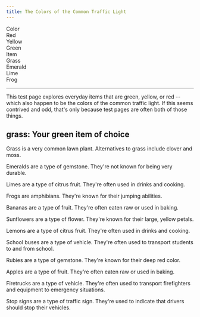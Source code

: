 ```yaml
---
title: The Colors of the Common Traffic Light
---
```


<div id="markdoc-chooser"><div><div class="markdoc-pref__container"><div class="markdoc-pref__label">Color</div><div class="markdoc-pref__pill " data-pref-id="color" data-option-id="red">Red</div><div class="markdoc-pref__pill " data-pref-id="color" data-option-id="yellow">Yellow</div><div class="markdoc-pref__pill selected" data-pref-id="color" data-option-id="green">Green</div></div><div class="markdoc-pref__container"><div class="markdoc-pref__label">Item</div><div class="markdoc-pref__pill selected" data-pref-id="item" data-option-id="grass">Grass</div><div class="markdoc-pref__pill " data-pref-id="item" data-option-id="emerald">Emerald</div><div class="markdoc-pref__pill " data-pref-id="item" data-option-id="lime">Lime</div><div class="markdoc-pref__pill " data-pref-id="item" data-option-id="frog">Frog</div></div><hr /></div></div>
<div id="markdoc-content"><article><p>This test page explores everyday items that are green, yellow, or red -- which also happen to be the colors of the common traffic light. If this seems contrived and odd, that's only because test pages are often both of those things.</p><h2>grass: Your green item of choice</h2><div class="markdoc__toggleable" data-if=49><div class="markdoc__toggleable" data-if=45><p>Grass is a very common lawn plant. Alternatives to grass include clover and moss.</p></div><div class="markdoc__toggleable markdoc__hidden" data-if=46><p>Emeralds are a type of gemstone. They're not known for being very durable.</p></div><div class="markdoc__toggleable markdoc__hidden" data-if=47><p>Limes are a type of citrus fruit. They're often used in drinks and cooking.</p></div><div class="markdoc__toggleable markdoc__hidden" data-if=48><p>Frogs are amphibians. They're known for their jumping abilities.</p></div></div><div class="markdoc__toggleable markdoc__hidden" data-if=50><div class="markdoc__toggleable markdoc__hidden" data-if=52><p>Bananas are a type of fruit. They're often eaten raw or used in baking.</p></div><div class="markdoc__toggleable markdoc__hidden" data-if=53><p>Sunflowers are a type of flower. They're known for their large, yellow petals.</p></div><div class="markdoc__toggleable markdoc__hidden" data-if=54><p>Lemons are a type of citrus fruit. They're often used in drinks and cooking.</p></div><div class="markdoc__toggleable markdoc__hidden" data-if=55><p>School buses are a type of vehicle. They're often used to transport students to and from school.</p></div></div><div class="markdoc__toggleable markdoc__hidden" data-if=51><div class="markdoc__toggleable markdoc__hidden" data-if=56><p>Rubies are a type of gemstone. They're known for their deep red color.</p></div><div class="markdoc__toggleable markdoc__hidden" data-if=57><p>Apples are a type of fruit. They're often eaten raw or used in baking.</p></div><div class="markdoc__toggleable markdoc__hidden" data-if=58><p>Firetrucks are a type of vehicle. They're often used to transport firefighters and equipment to emergency situations.</p></div><div class="markdoc__toggleable markdoc__hidden" data-if=59><p>Stop signs are a type of traffic sign. They're used to indicate that drivers should stop their vehicles.</p></div></div></article></div>
  <script>    clientRenderer.initialize({        pagePrefsConfig: [{"n":"Color","i":"color","o":"traffic_light_color_options"},{"n":"Item","i":"item","o":"<COLOR>_item_options"}],        prefOptionsConfig: {"traffic_light_color_options":[{"n":"Red","i":"red"},{"n":"Yellow","i":"yellow"},{"n":"Green","d":true,"i":"green"}],"red_item_options":[{"n":"Ruby","i":"ruby"},{"n":"Apple","d":true,"i":"apple"},{"n":"Firetruck","i":"firetruck"},{"n":"Stop sign","i":"stop_sign"}],"yellow_item_options":[{"n":"Banana","d":true,"i":"banana"},{"n":"Sunflower","i":"sunflower"},{"n":"Lemon","i":"lemon"},{"n":"School bus","i":"school_bus"}],"green_item_options":[{"n":"Grass","d":true,"i":"grass"},{"n":"Emerald","i":"emerald"},{"n":"Lime","i":"lime"},{"n":"Frog","i":"frog"}]},        selectedValsByPrefId: {"color":"green","item":"grass"},        ifFunctionsByRef: {"45":{"$$mdtype":"Function","name":"equals","parameters":{"0":{"$$mdtype":"Variable","path":["item"],"value":"grass"},"1":"grass"},"value":true,"ref":"45"},"46":{"$$mdtype":"Function","name":"equals","parameters":{"0":{"$$mdtype":"Variable","path":["item"],"value":"grass"},"1":"emerald"},"value":false,"ref":"46"},"47":{"$$mdtype":"Function","name":"equals","parameters":{"0":{"$$mdtype":"Variable","path":["item"],"value":"grass"},"1":"lime"},"value":false,"ref":"47"},"48":{"$$mdtype":"Function","name":"equals","parameters":{"0":{"$$mdtype":"Variable","path":["item"],"value":"grass"},"1":"frog"},"value":false,"ref":"48"},"49":{"$$mdtype":"Function","name":"equals","parameters":{"0":{"$$mdtype":"Variable","path":["color"],"value":"green"},"1":"green"},"value":true,"ref":"49"},"50":{"$$mdtype":"Function","name":"equals","parameters":{"0":{"$$mdtype":"Variable","path":["color"],"value":"green"},"1":"yellow"},"value":false,"ref":"50"},"51":{"$$mdtype":"Function","name":"equals","parameters":{"0":{"$$mdtype":"Variable","path":["color"],"value":"green"},"1":"red"},"value":false,"ref":"51"},"52":{"$$mdtype":"Function","name":"equals","parameters":{"0":{"$$mdtype":"Variable","path":["item"],"value":"grass"},"1":"banana"},"value":false,"ref":"52"},"53":{"$$mdtype":"Function","name":"equals","parameters":{"0":{"$$mdtype":"Variable","path":["item"],"value":"grass"},"1":"sunflower"},"value":false,"ref":"53"},"54":{"$$mdtype":"Function","name":"equals","parameters":{"0":{"$$mdtype":"Variable","path":["item"],"value":"grass"},"1":"lemon"},"value":false,"ref":"54"},"55":{"$$mdtype":"Function","name":"equals","parameters":{"0":{"$$mdtype":"Variable","path":["item"],"value":"grass"},"1":"school_bus"},"value":false,"ref":"55"},"56":{"$$mdtype":"Function","name":"equals","parameters":{"0":{"$$mdtype":"Variable","path":["item"],"value":"grass"},"1":"ruby"},"value":false,"ref":"56"},"57":{"$$mdtype":"Function","name":"equals","parameters":{"0":{"$$mdtype":"Variable","path":["item"],"value":"grass"},"1":"apple"},"value":false,"ref":"57"},"58":{"$$mdtype":"Function","name":"equals","parameters":{"0":{"$$mdtype":"Variable","path":["item"],"value":"grass"},"1":"firetruck"},"value":false,"ref":"58"},"59":{"$$mdtype":"Function","name":"equals","parameters":{"0":{"$$mdtype":"Variable","path":["item"],"value":"grass"},"1":"stop_sign"},"value":false,"ref":"59"}}    });  </script>  
